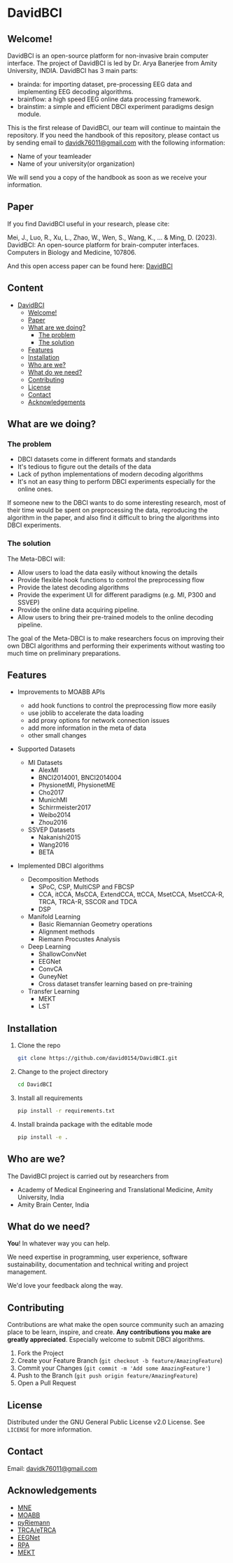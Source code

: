 # DavidBCI

## Welcome! 
DavidBCI is an open-source platform for non-invasive brain computer interface. The project of DavidBCI is led by Dr. Arya Banerjee from Amity University, INDIA. DavidBCI has 3 main parts:
* brainda: for importing dataset, pre-processing EEG data and implementing EEG decoding algorithms.
* brainflow: a high speed EEG online data processing framework.
* brainstim: a simple and efficient DBCI experiment paradigms design module. 

This is the first release of DavidBCI, our team will continue to maintain the repository. If you need the handbook of this repository, please contact us by sending email to davidk76011@gmail.com with the following information:
* Name of your teamleader
* Name of your university(or organization)

We will send you a copy of the handbook as soon as we receive your information.

## Paper

If you find DavidBCI useful in your research, please cite:

Mei, J., Luo, R., Xu, L., Zhao, W., Wen, S., Wang, K., ... & Ming, D. (2023). DavidBCI: An open-source platform for brain-computer interfaces. Computers in Biology and Medicine, 107806.

And this open access paper can be found here: [DavidBCI](https://www.sciencedirect.com/science/article/pii/S0010482523012714)

## Content

- [DavidBCI](#davidbci)
  - [Welcome!](#welcome)
  - [Paper](#paper)
  - [What are we doing?](#what-are-we-doing)
    - [The problem](#the-problem)
    - [The solution](#the-solution)
  - [Features](#features)
  - [Installation](#installation)
  - [Who are we?](#who-are-we)
  - [What do we need?](#what-do-we-need)
  - [Contributing](#contributing)
  - [License](#license)
  - [Contact](#contact)
  - [Acknowledgements](#acknowledgements)

## What are we doing?

### The problem

* DBCI datasets come in different formats and standards
* It's tedious to figure out the details of the data
* Lack of python implementations of modern decoding algorithms
* It's not an easy thing to perform DBCI experiments especially for the online ones.

If someone new to the DBCI wants to do some interesting research, most of their time would be spent on preprocessing the data, reproducing the algorithm in the paper, and also find it difficult to bring the algorithms into DBCI experiments.

### The solution

The Meta-DBCI will:

* Allow users to load the data easily without knowing the details
* Provide flexible hook functions to control the preprocessing flow
* Provide the latest decoding algorithms
* Provide the experiment UI for different paradigms (e.g. MI, P300 and SSVEP)
* Provide the online data acquiring pipeline.
* Allow users to bring their pre-trained models to the online decoding pipeline.

The goal of the Meta-DBCI is to make researchers focus on improving their own DBCI algorithms and performing their experiments without wasting too much time on preliminary preparations.

## Features

* Improvements to MOABB APIs
   - add hook functions to control the preprocessing flow more easily
   - use joblib to accelerate the data loading
   - add proxy options for network connection issues
   - add more information in the meta of data
   - other small changes

* Supported Datasets
   - MI Datasets
     - AlexMI
     - BNCI2014001, BNCI2014004
     - PhysionetMI, PhysionetME
     - Cho2017
     - MunichMI
     - Schirrmeister2017
     - Weibo2014
     - Zhou2016
   - SSVEP Datasets
     - Nakanishi2015
     - Wang2016
     - BETA

* Implemented DBCI algorithms
   - Decomposition Methods
     - SPoC, CSP, MultiCSP and FBCSP
     - CCA, itCCA, MsCCA, ExtendCCA, ttCCA, MsetCCA, MsetCCA-R, TRCA, TRCA-R, SSCOR and TDCA
     - DSP
   - Manifold Learning
     - Basic Riemannian Geometry operations
     - Alignment methods
     - Riemann Procustes Analysis
   - Deep Learning
     - ShallowConvNet
     - EEGNet
     - ConvCA
     - GuneyNet
     - Cross dataset transfer learning based on pre-training
   - Transfer Learning
     - MEKT
     - LST

## Installation

1. Clone the repo
   ```sh
   git clone https://github.com/david0154/DavidBCI.git
   ```
2. Change to the project directory
   ```sh
   cd DavidBCI
   ```
3. Install all requirements
   ```sh
   pip install -r requirements.txt 
   ```
4. Install brainda package with the editable mode
   ```sh
   pip install -e .
   ```
## Who are we?

The DavidBCI project is carried out by researchers from 
- Academy of Medical Engineering and Translational Medicine, Amity University, India
- Amity Brain Center, India


## What do we need?

**You**! In whatever way you can help.

We need expertise in programming, user experience, software sustainability, documentation and technical writing and project management.

We'd love your feedback along the way.

## Contributing

Contributions are what make the open source community such an amazing place to be learn, inspire, and create. **Any contributions you make are greatly appreciated**. Especially welcome to submit DBCI algorithms.

1. Fork the Project
2. Create your Feature Branch (`git checkout -b feature/AmazingFeature`)
3. Commit your Changes (`git commit -m 'Add some AmazingFeature'`)
4. Push to the Branch (`git push origin feature/AmazingFeature`)
5. Open a Pull Request

## License

Distributed under the GNU General Public License v2.0 License. See `LICENSE` for more information.

## Contact

Email: davidk76011@gmail.com

## Acknowledgements
- [MNE](https://github.com/mne-tools/mne-python)
- [MOABB](https://github.com/NeuroTechX/moabb)
- [pyRiemann](https://github.com/alexandrebarachant/pyRiemann)
- [TRCA/eTRCA](https://github.com/mnakanishi/TRCA-SSVEP)
- [EEGNet](https://github.com/vlawhern/arl-eegmodels)
- [RPA](https://github.com/plcrodrigues/RPA)
- [MEKT](https://github.com/chamwen/MEKT)
